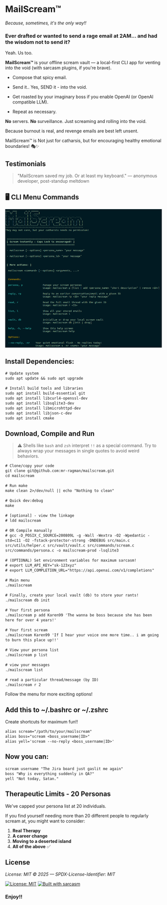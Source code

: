 # MailScream&trade;

_Because, sometimes, it's the only way!!_

### Ever drafted or wanted to send a rage email at 2AM... and had the wisdom not to send it?

Yeah. Us too.

**MailScream&trade;** is your offline scream vault — a local-first CLI app for venting into the void (with sarcasm plugins, if you're brave).

* Compose that spicy email.

* Send it.. Yes, SEND it - into the void.

* Get roasted by your imaginary boss if you enable OpenAI (or OpenAI compatible LLM).

* Repeat as necessary.

**No** servers. **No** surveillance. Just screaming and rolling into the void.

Because burnout is real, and revenge emails are best left unsent.

MailScream&trade; is Not just for catharsis, but for encouraging healthy emotional boundaries! 🎭✨


## Testimonials

> "MailScream saved my job. Or at least my keyboard." — anonymous developer, post-standup meltdown

## 🖥️ CLI Menu Commands

![MailScream Main Menu](images/main-menu.png)


## Install Dependencies:

```shell
# Update system
sudo apt update && sudo apt upgrade

# Install build tools and libraries
sudo apt install build-essential git
sudo apt install libcurl4-openssl-dev
sudo apt install libsqlite3-dev
sudo apt install libmicrohttpd-dev
sudo apt install libjson-c-dev
sudo apt install cmake

```

## Download, Compile and Run

> ⚠️ Shells like `bash` and `zsh` interpret `!!` as a special command. 
> Try to always wrap your messages in single quotes to avoid weird behaviors.

```shell
# Clone/copy your code
git clone git@github.com:mr-ragman/mailscream.git
cd mailscream

# Run make
make clean 2>/dev/null || echo "Nothing to clean"

# Quick dev:debug
make

# [optional] - view the linkage
# ldd mailscream

# OR Compile manually
# gcc -D_POSIX_C_SOURCE=200809L -g -Wall -Wextra -O2 -Wpedantic -std=c11 -O2 -fstack-protector-strong -DNDEBUG src/main.c src/utils/helper.c src/vault/vault.c src/commands/scream.c src/commands/persona.c -o mailscream-prod -lsqlite3

# (OPTIONAL) Set environment variables for maximum sarcasm!
# export LLM_API_KEY="sk-123xyz"
# export LLM_COMPLETION_URL="https://api.openai.com/v1/completions"

# Main menu
./mailscream

# Finally, create your local vault (db) to store your rants!
./mailscream db init

# Your first persona
./mailscream p add Karen99 'The wanna be boss because she has been here for over 4 years!'

# Your first scream
./mailscream Karen99 'If I hear your voice one more time.. i am going to burn this place up!!'

# View your persona list
./mailscream p list

# view your messages
./mailscream list

# read a particular thread/message (by ID)
./mailscream r 2
```

Follow the menu for more exciting options! 

## Add this to ~/.bashrc or ~/.zshrc

Create shortcuts for maximum fun!!

```shell
alias scream="/path/to/your/mailscream"
alias boss="scream <boss_username|ID>"
alias yell='scream --no-reply <boss_username|ID>'
```

## Now you can:

```shell
scream username "The Jira board just gaslit me again"
boss "Why is everything suddenly in QA?"
yell "Not today, Satan."
```

## Therapeutic Limits - 20 Personas
We've capped your persona list at 20 individuals. 

If you find yourself needing more than 20 different people to regularly scream at, you might want to consider:

1. **Real Therapy** 
2. **A career change**
3. **Moving to a deserted island**
4. **All of the above** ✅

## License

_License: MIT © 2025 — SPDX-License-Identifier: MIT_

[![License: MIT](https://img.shields.io/badge/License-MIT-yellow.svg)](LICENSE)
[![Built with sarcasm](https://img.shields.io/badge/mood-sarcasm-orange)](#)


### Enjoy!!
